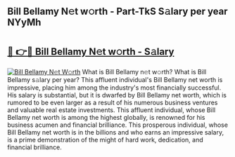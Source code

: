 ## Bill Bellamy N𝚎t w𝚘rth - Part-TkS S𝚊lary per year NYyMh

# <h2><a href="http://gc3dmu.nevu.top/?p=Bill+Bellamy">🔗 👉🔴 Bill Bellamy N𝚎t w𝚘rth - S𝚊lary</a></h2>

[![Bill Bellamy N𝚎t W𝚘rth](https://i.imgur.com/Oavwk0R.jpeg)](http://gc3dmu.nevu.top/?p=Bill+Bellamy)
What is Bill Bellamy n𝚎t w𝚘rth? What is Bill Bellamy s𝚊lary per year?
This affluent individual's Bill Bellamy net worth is impressive, placing him among the industry's most financially successful. His salary is substantial, but it is dwarfed by Bill Bellamy net worth, which is rumored to be even larger as a result of his numerous business ventures and valuable real estate investments. This affluent individual, whose Bill Bellamy net worth is among the highest globally, is renowned for his business acumen and financial brilliance. This prosperous individual, whose Bill Bellamy net worth is in the billions and who earns an impressive salary, is a prime demonstration of the might of hard work, dedication, and financial brilliance.
